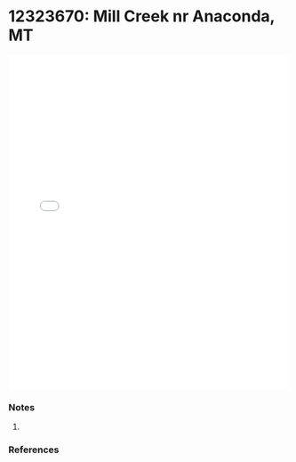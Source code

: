 # 12323670: Mill Creek nr Anaconda, MT

<iframe src="/_static/stations/12323670_fdc.html" width="100%" height="600" frameborder="0"></iframe>

### Notes
1. 

### References

